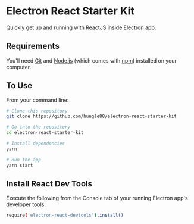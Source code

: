# Electron React Starter Kit

Quickly get up and running with ReactJS inside Electron app.


## Requirements

You'll need [Git](https://git-scm.com) and [Node.js](https://nodejs.org/en/download/) (which comes with [npm](http://npmjs.com)) installed on your computer.

## To Use

From your command line:

```bash
# Clone this repository
git clone https://github.com/hungle88/electron-react-starter-kit

# Go into the repository
cd electron-react-starter-kit

# Install dependencies
yarn

# Run the app
yarn start
```

## Install React Dev Tools

Execute the following from the Console tab of your running Electron app's developer tools:

```bash
require('electron-react-devtools').install()
```

